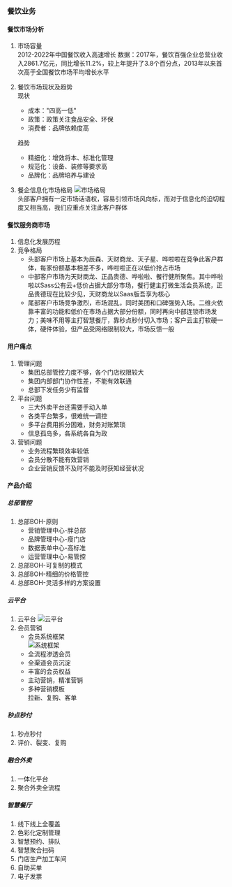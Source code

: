 ### 餐饮业务
#### 餐饮市场分析  
1. 市场容量  
    2012-2022年中国餐饮收入高速增长
    数据：2017年，餐饮百强企业总营业收入2861.7亿元，同比增长11.2%，较上年提升了3.8个百分点，2013年以来首次高于全国餐饮市场平均增长水平
2. 餐饮市场现状及趋势  
    现状

    - 成本："四高一低"
    - 政策：政策关注食品安全、环保
    - 消费者：品牌依赖度高  

    趋势
    - 精细化：增效将本、标准化管理
    - 规范化：设备、装修等要求高
    - 品牌化：品牌培养与建设
3. 餐企信息化市场格局
![市场格局](http://pcu5dnmd3.bkt.clouddn.com/%E5%9B%BE%E7%89%874.png)  
头部客户拥有一定市场话语权，容易引领市场风向标，而对于信息化的迫切程度又相当高，我们应重点关注此客户群体  

####  餐饮服务商市场
1. 信息化发展历程  
2. 竞争格局  
    - 头部客户市场上基本为辰森、天财商龙、天子星、哗啦啦在竞争此客户群体，每家份额基本相差不多，哗啦啦正在以低价抢占市场  
    - 中部客户市场为天财商龙、正品贵德、哗啦啦、餐行健所聚焦。其中哗啦啦以Sass公有云+低价占据大部分市场，餐行健主打微生活会员系统，正品贵德现在比较少见，天财商龙以Saas版吾享为核心  
    - 尾部客户市场竞争激烈，市场混乱，同时美团和口碑强势入场。二维火依靠丰富的功能和低价在市场占据大部分份额，同时再向中部连锁市场发力；美味不用等主打智慧餐厅，靠秒点秒付切入市场；客户云主打软硬一体，硬件体验，但产品受网络限制较大，市场反馈一般
#### 用户痛点  
1. 管理问题  
    - 集团总部管控力度不够，各个门店权限较大  
    - 集团内部部门协作性差，不能有效联通  
    - 总部下发任务少有监督  
2. 平台问题  
    - 三大外卖平台还需要手动入单  
    - 各类平台繁多，很难统一调控  
    - 多平台费用拆分困难，财务对账繁琐  
    - 信息孤岛多，各系统各自为政  
3. 营销问题  
    - 业务流程繁琐效率较低  
    - 会员分散不能有效营销  
    - 企业营销反馈不及时不能及时获知经营状况  
#### 产品介绍
##### 总部管控
1. 总部BOH-原则  
    - 营销管理中心-胖总部
    - 品牌管理中心-瘦门店
    - 数据表单中心-高标准
    - 运营管理中心-易管控
2. 总部BOH-可复制的模式
3. 总部BOH-精细的价格管控
4. 总部BOH-灵活多样的方案设置
##### 云平台
1. 云平台
![云平台](http://pcu5dnmd3.bkt.clouddn.com/%E5%9B%BE%E7%89%875.png)  
2. 会员营销
    - 会员系统框架  
    ![系统框架](http://pcu5dnmd3.bkt.clouddn.com/%E5%9B%BE%E7%89%876.png)  
    - 全流程渗透会员
    - 全渠道会员沉淀
    - 丰富的会员权益
    - 主动营销，精准营销
    - 多种营销模板  
    拉新、复购、客单
##### 秒点秒付
1. 秒点秒付
2. 评价、裂变、复购
##### 融合外卖
1. 一体化平台
2. 聚合外卖全流程
##### 智慧餐厅
1. 线下线上全覆盖
2. 色彩化定制管理
3. 智慧预约、排队
4. 智慧聚合扫码
5. 门店生产加工车间
6. 自助买单
7. 电子发票
